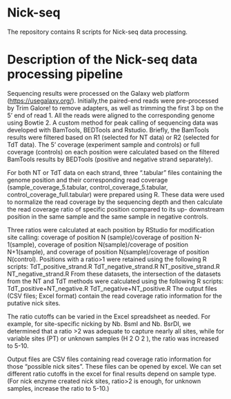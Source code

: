 # Nick-seq
The repository contains R scripts for Nick-seq data processing.
# Description of the Nick-seq data processing pipeline
Sequencing results were processed on the Galaxy web platform (https://usegalaxy.org/). Initially,the paired-end reads were pre-processed by Trim Galore! to remove adapters, as well as trimming the first 3 bp on the 5’ end of read 1. All the reads were aligned to the corresponding genome using Bowtie 2. A custom method for peak calling of sequencing data was developed with BamTools, BEDTools and Rstudio. Briefly, the BamTools results were filtered based on R1 (selected for NT data) or R2 (selected for TdT data). The 5’ coverage (experiment sample and controls) or full coverage (controls) on each position were calculated based on the filtered BamTools results by BEDTools (positive and negative strand separately). 

For both NT or TdT data on each strand, three “.tabular” files containing the genome position and their corresponding read coverage (sample_coverage_5.tabular, control_coverage_5.tabular, control_coverage_full.tabular) were prepared using R. These data were used to normalize the read coverage by the sequencing depth and then calculate the read coverage ratio of specific position compared to its up- downstream position in the same sample and the same sample in negative controls. 

Three ratios were calculated at each position by RStudio for modification site calling: coverage of position N (sample)/coverage of position N-1(sample), coverage of position N(sample)/coverage of position N+1(sample), and coverage of position N(sample)/coverage of position N(control). Positions with a ratio&gt;1 were retained using the following R scripts: TdT_positive_strand.R TdT_negative_strand.R NT_positive_strand.R NT_negative_strand.R From these datasets, the intersection of the datasets from the NT and TdT methods were calculated using the following R scripts: TdT_positive+NT_negative.R TdT_negative+NT_positive.R The output files (CSV files; Excel format) contain the read coverage ratio information for the putative nick sites. 

The ratio cutoffs can be varied in the Excel spreadsheet as needed. For example, for site-specific nicking by Nb. BsmI and Nb. BsrDI, we determined that a ratio &gt;2 was adequate to capture nearly all sites, while for variable sites (PT) or unknown samples (H 2 O 2 ), the ratio was increased to 5-10. 

Output files are CSV files containing read coverage ratio information for those “possible nick sites”. These files can be opened by excel. We can set different ratio cutoffs in the excel for final results depend on sample type.(For nick enzyme created nick sites, ratio>2 is enough, for unknown samples, increase the ratio to 5-10.)
